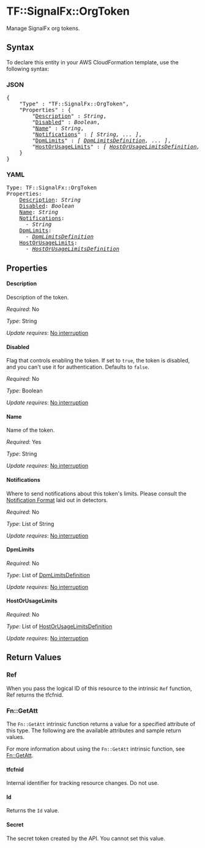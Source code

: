 # TF::SignalFx::OrgToken

Manage SignalFx org tokens.

## Syntax

To declare this entity in your AWS CloudFormation template, use the following syntax:

### JSON

<pre>
{
    "Type" : "TF::SignalFx::OrgToken",
    "Properties" : {
        "<a href="#description" title="Description">Description</a>" : <i>String</i>,
        "<a href="#disabled" title="Disabled">Disabled</a>" : <i>Boolean</i>,
        "<a href="#name" title="Name">Name</a>" : <i>String</i>,
        "<a href="#notifications" title="Notifications">Notifications</a>" : <i>[ String, ... ]</i>,
        "<a href="#dpmlimits" title="DpmLimits">DpmLimits</a>" : <i>[ <a href="dpmlimitsdefinition.md">DpmLimitsDefinition</a>, ... ]</i>,
        "<a href="#hostorusagelimits" title="HostOrUsageLimits">HostOrUsageLimits</a>" : <i>[ <a href="hostorusagelimitsdefinition.md">HostOrUsageLimitsDefinition</a>, ... ]</i>
    }
}
</pre>

### YAML

<pre>
Type: TF::SignalFx::OrgToken
Properties:
    <a href="#description" title="Description">Description</a>: <i>String</i>
    <a href="#disabled" title="Disabled">Disabled</a>: <i>Boolean</i>
    <a href="#name" title="Name">Name</a>: <i>String</i>
    <a href="#notifications" title="Notifications">Notifications</a>: <i>
      - String</i>
    <a href="#dpmlimits" title="DpmLimits">DpmLimits</a>: <i>
      - <a href="dpmlimitsdefinition.md">DpmLimitsDefinition</a></i>
    <a href="#hostorusagelimits" title="HostOrUsageLimits">HostOrUsageLimits</a>: <i>
      - <a href="hostorusagelimitsdefinition.md">HostOrUsageLimitsDefinition</a></i>
</pre>

## Properties

#### Description

Description of the token.

_Required_: No

_Type_: String

_Update requires_: [No interruption](https://docs.aws.amazon.com/AWSCloudFormation/latest/UserGuide/using-cfn-updating-stacks-update-behaviors.html#update-no-interrupt)

#### Disabled

Flag that controls enabling the token. If set to `true`, the token is disabled, and you can't use it for authentication. Defaults to `false`.

_Required_: No

_Type_: Boolean

_Update requires_: [No interruption](https://docs.aws.amazon.com/AWSCloudFormation/latest/UserGuide/using-cfn-updating-stacks-update-behaviors.html#update-no-interrupt)

#### Name

Name of the token.

_Required_: Yes

_Type_: String

_Update requires_: [No interruption](https://docs.aws.amazon.com/AWSCloudFormation/latest/UserGuide/using-cfn-updating-stacks-update-behaviors.html#update-no-interrupt)

#### Notifications

Where to send notifications about this token's limits. Please consult the [Notification Format](https://www.terraform.io/docs/providers/signalfx/r/detector.html#notification-format) laid out in detectors.

_Required_: No

_Type_: List of String

_Update requires_: [No interruption](https://docs.aws.amazon.com/AWSCloudFormation/latest/UserGuide/using-cfn-updating-stacks-update-behaviors.html#update-no-interrupt)

#### DpmLimits

_Required_: No

_Type_: List of <a href="dpmlimitsdefinition.md">DpmLimitsDefinition</a>

_Update requires_: [No interruption](https://docs.aws.amazon.com/AWSCloudFormation/latest/UserGuide/using-cfn-updating-stacks-update-behaviors.html#update-no-interrupt)

#### HostOrUsageLimits

_Required_: No

_Type_: List of <a href="hostorusagelimitsdefinition.md">HostOrUsageLimitsDefinition</a>

_Update requires_: [No interruption](https://docs.aws.amazon.com/AWSCloudFormation/latest/UserGuide/using-cfn-updating-stacks-update-behaviors.html#update-no-interrupt)

## Return Values

### Ref

When you pass the logical ID of this resource to the intrinsic `Ref` function, Ref returns the tfcfnid.

### Fn::GetAtt

The `Fn::GetAtt` intrinsic function returns a value for a specified attribute of this type. The following are the available attributes and sample return values.

For more information about using the `Fn::GetAtt` intrinsic function, see [Fn::GetAtt](https://docs.aws.amazon.com/AWSCloudFormation/latest/UserGuide/intrinsic-function-reference-getatt.html).

#### tfcfnid

Internal identifier for tracking resource changes. Do not use.

#### Id

Returns the <code>Id</code> value.

#### Secret

The secret token created by the API. You cannot set this value.

